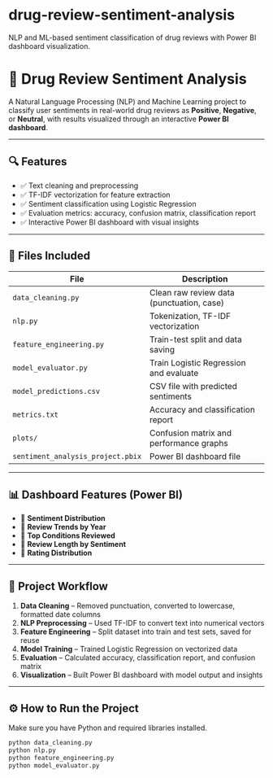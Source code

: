 # drug-review-sentiment-analysis
NLP and ML-based sentiment classification of drug reviews with Power BI dashboard visualization.

# 💊 Drug Review Sentiment Analysis

A Natural Language Processing (NLP) and Machine Learning project to classify user sentiments in real-world drug reviews as **Positive**, **Negative**, or **Neutral**, with results visualized through an interactive **Power BI dashboard**.

---

## 🔍 Features

- ✅ Text cleaning and preprocessing
- ✅ TF-IDF vectorization for feature extraction
- ✅ Sentiment classification using Logistic Regression
- ✅ Evaluation metrics: accuracy, confusion matrix, classification report
- ✅ Interactive Power BI dashboard with visual insights

---

## 📁 Files Included

| File                         | Description                                 |
|------------------------------|---------------------------------------------|
| `data_cleaning.py`           | Clean raw review data (punctuation, case)   |
| `nlp.py`                     | Tokenization, TF-IDF vectorization          |
| `feature_engineering.py`     | Train-test split and data saving            |
| `model_evaluator.py`         | Train Logistic Regression and evaluate      |
| `model_predictions.csv`      | CSV file with predicted sentiments          |
| `metrics.txt`                | Accuracy and classification report          |
| `plots/`                     | Confusion matrix and performance graphs     |
| `sentiment_analysis_project.pbix` | Power BI dashboard file               |

---

## 📊 Dashboard Features (Power BI)

- 📌 **Sentiment Distribution**  
- 📌 **Review Trends by Year**  
- 📌 **Top Conditions Reviewed**  
- 📌 **Review Length by Sentiment**  
- 📌 **Rating Distribution**

---

## 🧠 Project Workflow

1. **Data Cleaning** – Removed punctuation, converted to lowercase, formatted date columns  
2. **NLP Preprocessing** – Used TF-IDF to convert text into numerical vectors  
3. **Feature Engineering** – Split dataset into train and test sets, saved for reuse  
4. **Model Training** – Trained Logistic Regression on vectorized data  
5. **Evaluation** – Calculated accuracy, classification report, and confusion matrix  
6. **Visualization** – Built Power BI dashboard with model output and insights  

---

## ⚙️ How to Run the Project

Make sure you have Python and required libraries installed.

```bash
python data_cleaning.py
python nlp.py
python feature_engineering.py
python model_evaluator.py
